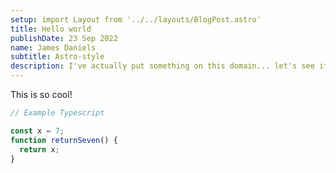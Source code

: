 ```yaml
---
setup: import Layout from '../../layouts/BlogPost.astro'
title: Hello world
publishDate: 23 Sep 2022
name: James Daniels
subtitle: Astro-style
description: I've actually put something on this domain... let's see if I can keep it up
---
```


This is so cool!

```ts
// Example Typescript

const x = 7;
function returnSeven() {
  return x;
}

```

